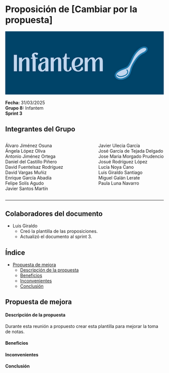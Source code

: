 # Proposición de [Cambiar por la propuesta]

![Portada](../../images/Infantem.png)


**Fecha:** 31/03/2025  
**Grupo 8:** Infantem  
**Sprint 3**

## Integrantes del Grupo
<div style="display: flex; justify-content: space-between; gap: 2px;">
  <div>
    <ul style="padding-left: 0; list-style: none;">
      <li>Álvaro Jiménez Osuna</li>
      <li>Ángela López Oliva</li>
      <li>Antonio Jiménez Ortega</li>
      <li>Daniel del Castillo Piñero</li>
      <li>David Fuentelsaz Rodríguez</li>
      <li>David Vargas Muñiz</li>
      <li>Enrique García Abadía</li>
      <li>Felipe Solís Agudo</li>
      <li>Javier Santos Martín</li>
    </ul>
  </div>

  <div>
    <ul style="padding-left: 0; list-style: none;">
    <li>Javier Ulecia García</li>
      <li>José García de Tejada Delgado</li>
      <li>Jose Maria Morgado Prudencio</li>
      <li>Josué Rodríguez López</li>
      <li>Lucía Noya Cano</li>
      <li>Luis Giraldo Santiago</li>
      <li>Miguel Galán Lerate</li>
      <li>Paula Luna Navarro</li>
    </ul>
  </div>
</div>

---
## Colaboradores del documento
- Luis Giraldo
  - Creó la plantilla de las proposiciones.
  - Actualizó el documento al sprint 3.

## Índice
- [Propuesta de mejora](#propuesta-de-mejora)
  - [Descripción de la propuesta](#descripción-de-la-propuesta)
  - [Beneficios](#beneficios)
  - [Inconvenientes](#inconvenientes)
  - [Conclusión](#conclusión)


## Propuesta de mejora

#### Descripción de la propuesta
Durante esta reunión a propuesto crear esta plantilla para mejorar la toma de notas.

#### Beneficios

#### Inconvenientes


#### Conclusión



